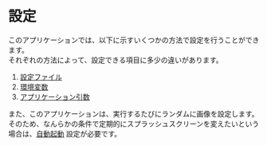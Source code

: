 # 設定

このアプリケーションでは、以下に示すいくつかの方法で設定を行うことができます。  
それぞれの方法によって、設定できる項目に多少の違いがあります。

1. [設定ファイル](file.md)
2. [環境変数](envvar.md)
3. [アプリケーション引数](argument.md)

また、このアプリケーションは、実行するたびにランダムに画像を設定します。  
そのため、なんらかの条件で定期的にスプラッシュスクリーンを変えたいという場合は、[自動起動](autostart/index.md) 設定が必要です。
